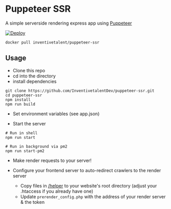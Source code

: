 # Puppeteer SSR

A simple serverside rendering express app using [Puppeteer](https://github.com/puppeteer/puppeteer)

[![Deploy](https://www.herokucdn.com/deploy/button.svg)](https://heroku.com/deploy?template=https://github.com/InventivetalentDev/puppeteer-ssr)

`docker pull inventivetalent/puppeteer-ssr`

## Usage

* Clone this repo
* cd into the directory
* install dependencies

```shell script
git clone https://github.com/InventivetalentDev/puppeteer-ssr.git
cd puppeteer-ssr
npm install
npm run build
```

* Set environment variables (see app.json)

* Start the server
```shell script
# Run in shell
npm run start

# Run in background via pm2
npm run start-pm2
```


* Make render requests to your server!
  
  
* Configure your frontend server to auto-redirect crawlers to the render server
  * Copy files in [/helper](https://github.com/InventivetalentDev/puppeteer-ssr/tree/master/helper) to your website's root directory (adjust your .htaccess if you already have one)
  * Update `prerender_config.php` with the address of your render server & the token
